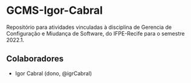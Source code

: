 # GCMS-Igor-Cabral
Repositório para atividades vinculadas à disciplina de Gerencia de Configuração e Miudança de Software, do IFPE-Recife para o semestre 2022.1.

## Colaboradores
* Igor Cabral (dono, @igrCabral)
